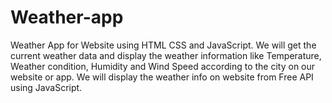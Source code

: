 # Weather-app
 Weather App for Website using HTML CSS and JavaScript. We will get the current weather data and display the weather information like Temperature,  Weather condition, Humidity and Wind Speed according to the city on our website or app. We will display the weather info on website from Free API using JavaScript.
